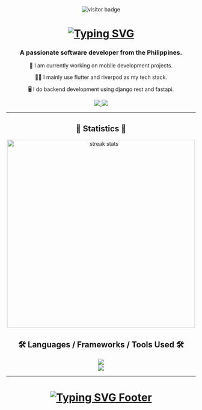 <!-- ---------------------------- Visitor's Badge ---------------------------- -->
<div align="center">
  <img src="https://visitor-badge.laobi.icu/badge?page_id=Ashley-Jessica.Ashley-Jessica" alt="visitor badge" />
</div>

<!-- ---------------------------- Greeting Header ---------------------------- -->
<h1 align="center">
 <a href="https://git.io/typing-svg">
   <img src="https://readme-typing-svg.herokuapp.com?font=Poppins&weight=600&size=32&duration=2500&pause=500&center=true&vCenter=true&width=435&lines=Hello+There!+%F0%9F%99%8B%E2%80%8D%E2%99%82%EF%B8%8F;I'm+Ashley+Jessica!" alt="Typing SVG" />
 </a>
</h1>

<!-- ---------------------------- Introduction Text ---------------------------- -->
<h3 align="center">A passionate software developer from the Philippines.</h3>

<!-- ---------------------------- Projects & Stacks ---------------------------- -->
<div align="center">
  
  📱 I am currently working on mobile development projects.
  
  👨‍💻 I mainly use flutter and riverpod as my tech stack.
  
  🖥️ I do backend development using django rest and fastapi.
  
</div>

<!-- ---------------------------- Socials Badge/Icons ---------------------------- -->
<div align="center">
  <a href="mailto:choylim06@gmail.com">
    <img src="https://img.shields.io/badge/Gmail-333333?style=for-the-badge&logo=gmail&logoColor=red" target="_blank" />
  </a>
  <a href="https://www.linkedin.com/in/ashley-jessica-torrefiel-78a64a26a/" target="_blank">
    <img src="https://img.shields.io/badge/LinkedIn-0077B5?style=for-the-badge&logo=linkedin&logoColor=white" target="_blank" />
  </a>
</div>

<hr/>

<!-- ---------------------------- Statistics Section ---------------------------- -->
<h2 align="center">🎊 Statistics 🎊</h2>
<div align="center">
  <img width=500 src="https://streak-stats.demolab.com?user=Ashley-Jessica&theme=tokyonight&border_radius=16&card_width=500" alt="streak stats" />
  <!--
  <img width=500 src="https://github-readme-stats.vercel.app/api?username=Ashley-Jessica&show_icons=true&theme=tokyonight&border_radius=16&card_width=500" alt="readme stats" />
  <img width=500 src="https://github-readme-stats.vercel.app/api/top-langs/?username=Ashley-Jessica&layout=compact&theme=tokyonight&border_radius=16&card_width=500" alt="streak stats" />
  
  
  

  -->
</div>


<hr/>

<!-- ---------------------------- Tech Stacks ---------------------------- -->
<h2 align="center">🛠️ Languages / Frameworks / Tools Used 🛠️</h2>
<div align="center">
  <a href="https://skillicons.dev">
    <img src="https://skillicons.dev/icons?i=dart,flutter,py,django,fastapi,java,kotlin,go" />
    <br>
    <img src="https://skillicons.dev/icons?i=html,css,js,firebase,postgres,postman,figma,github,git" />
  </a>
</div>

<hr/>

<!-- ---------------------------- Footer Stacks ---------------------------- -->
<h1 align="center">
 <a href="https://git.io/typing-svg">
   <img src="https://readme-typing-svg.herokuapp.com?font=Poppins&weight=600&size=30&duration=2500&pause=500&center=true&vCenter=true&width=435&lines=Message+me+on+my+socials!" alt="Typing SVG Footer" />
 </a>
</h1>

